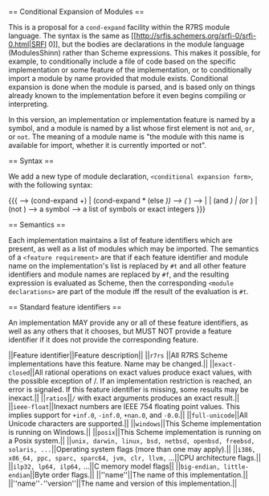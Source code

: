 == Conditional Expansion of Modules ==

This is a proposal for a `cond-expand` facility within the R7RS module language.  The syntax is the same as [[http://srfis.schemers.org/srfi-0/srfi-0.html|SRFI 0]], but the bodies are declarations in the module language (ModulesShinn) rather than Scheme expressions.  This makes it possible, for example, to conditionally include a file of code based on the specific implementation or some feature of the implementation, or to conditionally import a module by name provided that module exists.  Conditional expansion is done when the module is parsed, and is based only on things already known to the implementation before it even begins compiling or interpreting.

In this version, an implementation or implementation feature is named by a symbol, and a module is named by a list whose first element is not `and`, `or`, or `not`.  The meaning of a module name is "the module with this name is available for import, whether it is currently imported or not".

== Syntax ==

We add a new type of module declaration, `<conditional expansion form>`, with the following syntax:

{{{
<conditional expansion form>
    --> (cond-expand <cond-expand clause>+)
      | (cond-expand <cond-expand clause>* (else <module declaration>*))
<cond-expand clause>
    --> (<feature requirement> <module declaration>*)
<feature requirement>
    --> <feature identifier>
      | <module name>
      | (and <feature requirement>*)
      | (or <feature requirement>*)
      | (not <feature requirement>)
<feature identifier>
    --> a symbol
<module name>
    --> a list of symbols or exact integers
}}}

== Semantics ==

Each implementation maintains a list of feature identifiers which are present, as well as a list of modules which may be imported.  The semantics of a `<feature requirement>` are that if each feature identifier and module name on the implementation's list is replaced by `#t` and all other feature identifiers and module names are replaced by `#f`, and the resulting expression is evaluated as Scheme, then the corresponding `<module declarations>` are part of the module iff the result of the evaluation is `#t`.

== Standard feature identifiers ==

An implementation MAY provide any or all of these feature identifiers, as well as any others that it chooses, but MUST NOT provide a feature identifier if it does not provide the corresponding feature.

||Feature identifier||Feature description||
||`r7rs` ||All R7RS Scheme implementations have this feature.  Name may be changed.||
||`exact-closed`||All rational operations on exact values produce exact values, with the possible exception of /.  If an implementation restriction is reached, an error is signaled.  If this feature identifier is missing, some results may be inexact.||
||`ratios`||`/` with exact arguments produces an exact result.||
||`ieee-float`||Inexact numbers are IEEE 754 floating point values.  This implies support for `+inf.0`, `-inf.0`, `+nan.0`, and `-0.0`.||
||`full-unicode`||All Unicode characters are supported.||
||`windows`||This Scheme implementation is running on Windows.||
||`posix`||This Scheme implementation is running on a Posix system.||
||`unix, darwin, linux, bsd, netbsd, openbsd, freebsd, solaris, ...`||Operating system flags (more than one may apply).||
||`i386, x86_64, ppc, sparc, sparc64, jvm, clr, llvm,` ...||CPU architecture flags.||
||`ilp32, lp64, ilp64,` ...||C memory model flags||
||`big-endian, little-endian`||Byte order flags.||
||''name''||The name of this implementation.||
||''name''`-`''version''||The name and version of this implementation.||
